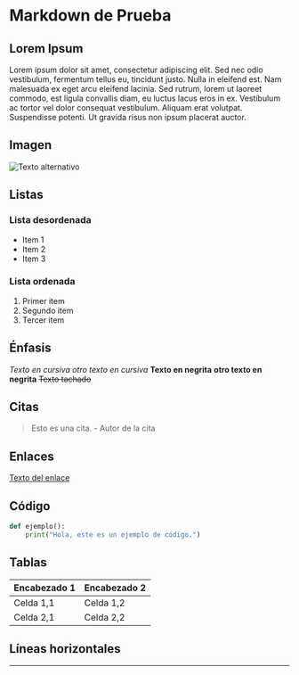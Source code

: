 # Markdown de Prueba

## Lorem Ipsum

Lorem ipsum dolor sit amet, consectetur adipiscing elit. Sed nec odio vestibulum, fermentum tellus eu, tincidunt justo. Nulla in eleifend est. Nam malesuada ex eget arcu eleifend lacinia. Sed rutrum, lorem ut laoreet commodo, est ligula convallis diam, eu luctus lacus eros in ex. Vestibulum ac tortor vel dolor consequat vestibulum. Aliquam erat volutpat. Suspendisse potenti. Ut gravida risus non ipsum placerat auctor.

## Imagen

![Texto alternativo](/home/potes/Pictures/coding-1853305_640.jpg "Título de la imagen")

## Listas

### Lista desordenada
- Item 1
- Item 2
- Item 3

### Lista ordenada
1. Primer item
2. Segundo item
3. Tercer item

## Énfasis

*Texto en cursiva* _otro texto en cursiva_
**Texto en negrita** __otro texto en negrita__
~~Texto tachado~~

## Citas

> Esto es una cita. - Autor de la cita

## Enlaces

[Texto del enlace](https://www.ejemplo.com)

## Código

```python
def ejemplo():
    print("Hola, este es un ejemplo de código.")
```

## Tablas

| Encabezado 1 | Encabezado 2 |
|--------------|--------------|
| Celda 1,1      | Celda 1,2      |
| Celda 2,1      | Celda 2,2      |

## Líneas horizontales

---

